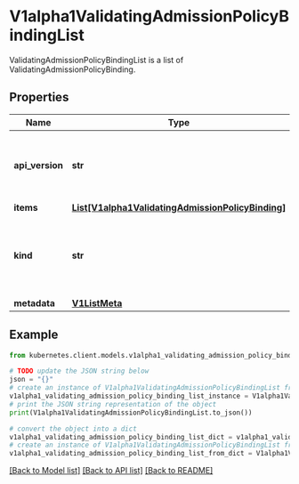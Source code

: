 # V1alpha1ValidatingAdmissionPolicyBindingList

ValidatingAdmissionPolicyBindingList is a list of ValidatingAdmissionPolicyBinding.

## Properties

Name | Type | Description | Notes
------------ | ------------- | ------------- | -------------
**api_version** | **str** | APIVersion defines the versioned schema of this representation of an object. Servers should convert recognized schemas to the latest internal value, and may reject unrecognized values. More info: https://git.k8s.io/community/contributors/devel/sig-architecture/api-conventions.md#resources | [optional] 
**items** | [**List[V1alpha1ValidatingAdmissionPolicyBinding]**](V1alpha1ValidatingAdmissionPolicyBinding.md) | List of PolicyBinding. | 
**kind** | **str** | Kind is a string value representing the REST resource this object represents. Servers may infer this from the endpoint the kubernetes.client submits requests to. Cannot be updated. In CamelCase. More info: https://git.k8s.io/community/contributors/devel/sig-architecture/api-conventions.md#types-kinds | [optional] 
**metadata** | [**V1ListMeta**](V1ListMeta.md) |  | [optional] 

## Example

```python
from kubernetes.client.models.v1alpha1_validating_admission_policy_binding_list import V1alpha1ValidatingAdmissionPolicyBindingList

# TODO update the JSON string below
json = "{}"
# create an instance of V1alpha1ValidatingAdmissionPolicyBindingList from a JSON string
v1alpha1_validating_admission_policy_binding_list_instance = V1alpha1ValidatingAdmissionPolicyBindingList.from_json(json)
# print the JSON string representation of the object
print(V1alpha1ValidatingAdmissionPolicyBindingList.to_json())

# convert the object into a dict
v1alpha1_validating_admission_policy_binding_list_dict = v1alpha1_validating_admission_policy_binding_list_instance.to_dict()
# create an instance of V1alpha1ValidatingAdmissionPolicyBindingList from a dict
v1alpha1_validating_admission_policy_binding_list_from_dict = V1alpha1ValidatingAdmissionPolicyBindingList.from_dict(v1alpha1_validating_admission_policy_binding_list_dict)
```
[[Back to Model list]](../README.md#documentation-for-models) [[Back to API list]](../README.md#documentation-for-api-endpoints) [[Back to README]](../README.md)


